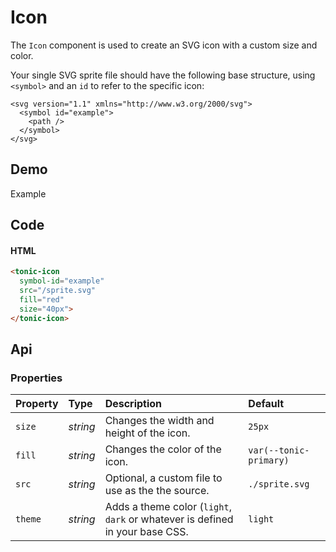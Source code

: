 # Icon
The `Icon` component is used to create an SVG icon with a custom size and color.

Your single SVG sprite file should have the following base structure, using `<symbol>` and an `id` to refer to the specific icon:

```
<svg version="1.1" xmlns="http://www.w3.org/2000/svg">
  <symbol id="example">
    <path />
  </symbol>
</svg>
```

## Demo

<div class="example">
  <div class="header">Example</div>
  <div class="content">
    <tonic-icon
      symbol-id="example"
      src="/sprite.svg"
      fill="red"
      size="40px"></tonic-icon>
  </div>
</div>

## Code

#### HTML
```html
<tonic-icon
  symbol-id="example"
  src="/sprite.svg"
  fill="red"
  size="40px">
</tonic-icon>
```

## Api

### Properties

| Property | Type | Description | Default |
| :--- | :--- | :--- | :--- |
| `size` | *string* | Changes the width and height of the icon. | `25px` |
| `fill` | *string* | Changes the color of the icon. | `var(--tonic-primary)` |
| `src` | *string* | Optional, a custom file to use as the the source. | `./sprite.svg` |
| `theme` | *string* | Adds a theme color (`light`, `dark` or whatever is defined in your base CSS. | `light` |
